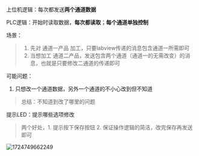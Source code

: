 上位机逻辑：每次都发送**两个通道数据**

PLC逻辑：开始时读取数据，**每次都读取**；**每个通道单独控制**



场景：

> 1. 先对 通道一产品 加工，只要labview传递的消息包含通道一所需即可
> 2. 当想加工 通道二产品，发送包含两个通道（通道一的无需改变）的消息，也就是只要修改二通道的传递即可



可能问题：

1. 只想改一个通道数据，另外一个通道的不小心改到但不知道

> 总结：不知道到改了哪里的问题



提示LED：提示哪些选项修改

> 两个好处，1. 提示按下保存按钮 2. 保证操作逻辑的简洁，改完保存再发送即可



![1724749662249](https://zilong-blog-butterfly.oss-cn-shanghai.aliyuncs.com/1724749662249.jpg)